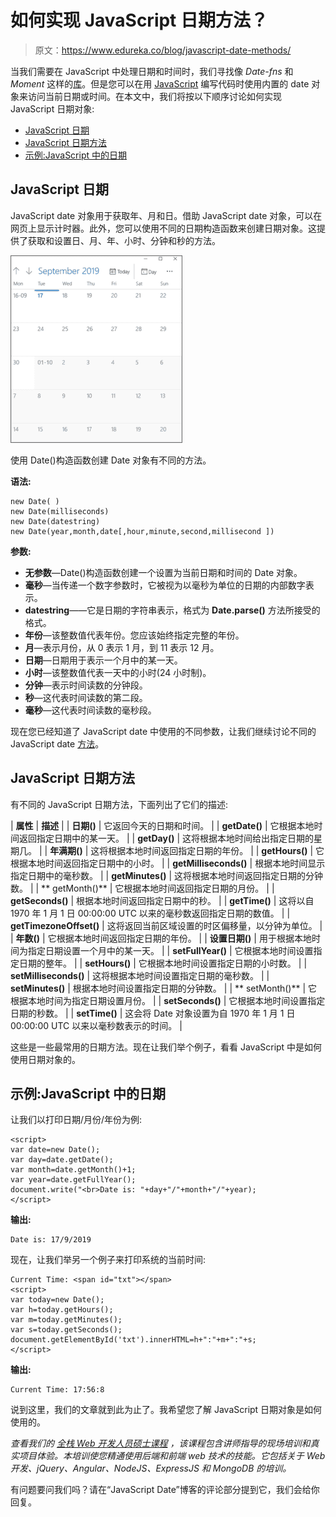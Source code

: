 # 如何实现 JavaScript 日期方法？

> 原文：<https://www.edureka.co/blog/javascript-date-methods/>

当我们需要在 JavaScript 中处理日期和时间时，我们寻找像 *Date-fns* 和 *Moment* 这样的[库](https://www.edureka.co/blog/javascript-libraries/)。但是您可以在用 [JavaScript](https://www.edureka.co/blog/javascript-tutorial/) 编写代码时使用内置的 date 对象来访问当前日期或时间。在本文中，我们将按以下顺序讨论如何实现 JavaScript 日期对象:

*   [JavaScript 日期](#date)
*   [JavaScript 日期方法](#method)
*   [示例:JavaScript 中的日期](#example)

## **JavaScript 日期**

JavaScript date 对象用于获取年、月和日。借助 JavaScript date 对象，可以在网页上显示计时器。此外，您可以使用不同的日期构造函数来创建日期对象。这提供了获取和设置日、月、年、小时、分钟和秒的方法。

![Date - javascript date - edureka](img/6e7b7f54db47b8acecd609ab9a31af00.png)

使用 Date()构造函数创建 Date 对象有不同的方法。

**语法:**

```
new Date( )
new Date(milliseconds)
new Date(datestring)
new Date(year,month,date[,hour,minute,second,millisecond ])
```

**参数:**

*   **无参数**—Date()构造函数创建一个设置为当前日期和时间的 Date 对象。
*   **毫秒**—当传递一个数字参数时，它被视为以毫秒为单位的日期的内部数字表示。
*   **datestring**——它是日期的字符串表示，格式为 **Date.parse()** 方法所接受的格式。
*   **年份**—该整数值代表年份。您应该始终指定完整的年份。
*   **月**—表示月份，从 0 表示 1 月，到 11 表示 12 月。
*   **日期**—日期用于表示一个月中的某一天。
*   **小时**—该整数值代表一天中的小时(24 小时制)。
*   **分钟**—表示时间读数的分钟段。
*   **秒**—这代表时间读数的第二段。
*   **毫秒**—这代表时间读数的毫秒段。

现在您已经知道了 JavaScript date 中使用的不同参数，让我们继续讨论不同的 JavaScript date [方法](https://www.edureka.co/blog/javascript-methods/)。

## **JavaScript 日期方法**

有不同的 JavaScript 日期方法，下面列出了它们的描述:

| **属性** | **描述** |
| **日期()** | 它返回今天的日期和时间。 |
| **getDate()** | 它根据本地时间返回指定日期中的某一天。 |
| **getDay()** | 这将根据本地时间给出指定日期的星期几。 |
| **年满期()** | 这将根据本地时间返回指定日期的年份。 |
| **getHours()** | 它根据本地时间返回指定日期中的小时。 |
| **getMilliseconds()** | 根据本地时间显示指定日期中的毫秒数。 |
| **getMinutes()** | 这将根据本地时间返回指定日期的分钟数。 |
| ** getMonth()** | 它根据本地时间返回指定日期的月份。 |
| **getSeconds()** | 根据本地时间返回指定日期中的秒。 |
| **getTime()** | 这将以自 1970 年 1 月 1 日 00:00:00 UTC 以来的毫秒数返回指定日期的数值。 |
| **getTimezoneOffset()** | 这将返回当前区域设置的时区偏移量，以分钟为单位。 |
| **年数()** | 它根据本地时间返回指定日期的年份。 |
| **设置日期()** | 用于根据本地时间为指定日期设置一个月中的某一天。 |
| **setFullYear()** | 它根据本地时间设置指定日期的整年。 |
| **setHours()** | 它根据本地时间设置指定日期的小时数。 |
| **setMilliseconds()** | 这将根据本地时间设置指定日期的毫秒数。 |
| **setMinutes()** | 根据本地时间设置指定日期的分钟数。 |
| ** setMonth()** | 它根据本地时间为指定日期设置月份。 |
| **setSeconds()** | 它根据本地时间设置指定日期的秒数。 |
| **setTime()** | 这会将 Date 对象设置为自 1970 年 1 月 1 日 00:00:00 UTC 以来以毫秒数表示的时间。 |

这些是一些最常用的日期方法。现在让我们举个例子，看看 JavaScript 中是如何使用日期对象的。

## **示例:JavaScript 中的日期**

让我们以打印日期/月份/年份为例:

```
<script>
var date=new Date();
var day=date.getDate();
var month=date.getMonth()+1;
var year=date.getFullYear();
document.write("<br>Date is: "+day+"/"+month+"/"+year);
</script>
```

**输出:**

```
Date is: 17/9/2019
```

现在，让我们举另一个例子来打印系统的当前时间:

```
Current Time: <span id="txt"></span>
<script>
var today=new Date();
var h=today.getHours();
var m=today.getMinutes();
var s=today.getSeconds();
document.getElementById('txt').innerHTML=h+":"+m+":"+s;
</script>
```

**输出:**

```
Current Time: 17:56:8
```

说到这里，我们的文章就到此为止了。我希望您了解 JavaScript 日期对象是如何使用的。

*查看我们的  [全栈 Web 开发人员硕士课程](https://www.edureka.co/masters-program/full-stack-developer-training) ，该课程包含讲师指导的现场培训和真实项目体验。本培训使您精通使用后端和前端 web 技术的技能。它包括关于 Web 开发、jQuery、Angular、NodeJS、ExpressJS 和 MongoDB 的培训。*

有问题要问我们吗？请在“JavaScript Date”博客的评论部分提到它，我们会给你回复。